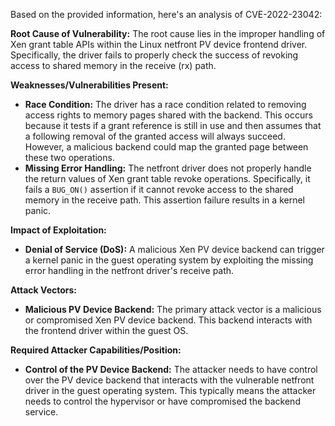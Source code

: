 Based on the provided information, here's an analysis of CVE-2022-23042:

**Root Cause of Vulnerability:**
The root cause lies in the improper handling of Xen grant table APIs within the Linux netfront PV device frontend driver. Specifically, the driver fails to properly check the success of revoking access to shared memory in the receive (rx) path.

**Weaknesses/Vulnerabilities Present:**
- **Race Condition:** The driver has a race condition related to removing access rights to memory pages shared with the backend. This occurs because it tests if a grant reference is still in use and then assumes that a following removal of the granted access will always succeed. However, a malicious backend could map the granted page between these two operations.
- **Missing Error Handling:** The netfront driver does not properly handle the return values of Xen grant table revoke operations. Specifically, it fails a `BUG_ON()` assertion if it cannot revoke access to the shared memory in the receive path. This assertion failure results in a kernel panic.

**Impact of Exploitation:**
- **Denial of Service (DoS):** A malicious Xen PV device backend can trigger a kernel panic in the guest operating system by exploiting the missing error handling in the netfront driver's receive path.

**Attack Vectors:**
- **Malicious PV Device Backend:** The primary attack vector is a malicious or compromised Xen PV device backend. This backend interacts with the frontend driver within the guest OS.

**Required Attacker Capabilities/Position:**
- **Control of the PV Device Backend:** The attacker needs to have control over the PV device backend that interacts with the vulnerable netfront driver in the guest operating system. This typically means the attacker needs to control the hypervisor or have compromised the backend service.